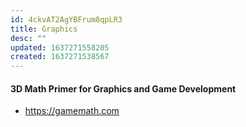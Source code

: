 ```yaml
---
id: 4ckvAT2AgYBFrum8qpLR3
title: Graphics
desc: ""
updated: 1637271558205
created: 1637271538567
---
```


#### 3D Math Primer for Graphics and Game Development

- https://gamemath.com
